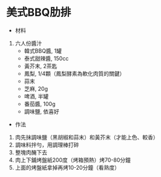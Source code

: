 # 美式BBQ肋排
* 材料
1. 六人份醬汁
    * 韓式BBQ醬, 1罐
    * 泰式甜辣醬, 150cc
    * 黃芥末, 2茶匙
    * 鳳梨, 1/4顆（鳳梨酵素為軟化肉質的關鍵）
    * 蒜末
    * 芝麻, 20g
    * 啤酒, 半罐
    * 番茄醬, 100g
    * 調味鹽, 依喜好 
* 作法
1. 肉先抹調味鹽（黑胡椒和蒜末）和黃芥末（才能上色、較香）
2. 調味料拌勻，用調理棒打碎
3. 整塊肉醃下去
4. 肉上下鋪烤盤紙200度（烤箱預熱）烤70-80分鐘
5. 上面的烤盤紙拿掉再烤10-20分鐘（看熟度）
